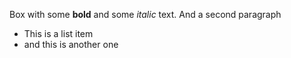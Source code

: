 Box with some **bold** and some _italic_ text.
And a second paragraph 

* This is a list item
* and this is another one
